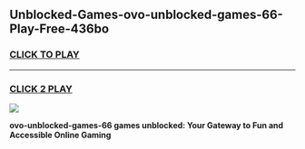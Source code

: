 
## Unblocked-Games-ovo-unblocked-games-66-Play-Free-436bo
<h3>
<a href="https://premium76.site?title=ovo-unblocked-games-66&ref=23A">CLICK TO PLAY</a></h3>
<hr>

<h3>
<a href="https://premium76.site?title=ovo-unblocked-games-66&ref=23A">CLICK 2 PLAY</a>
  
</h3>

<a href="https://premium76.site?title=ovo-unblocked-games-66&ref=23A"><img src="https://clearcache.store/games.png"></a>


**ovo-unblocked-games-66 games unblocked: Your Gateway to Fun and Accessible Online Gaming**
